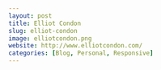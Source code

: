 ```yaml
---
layout: post
title: Elliot Condon
slug: elliot-condon
image: elliotcondon.png
website: http://www.elliotcondon.com/
categories: [Blog, Personal, Responsive]
---
```

